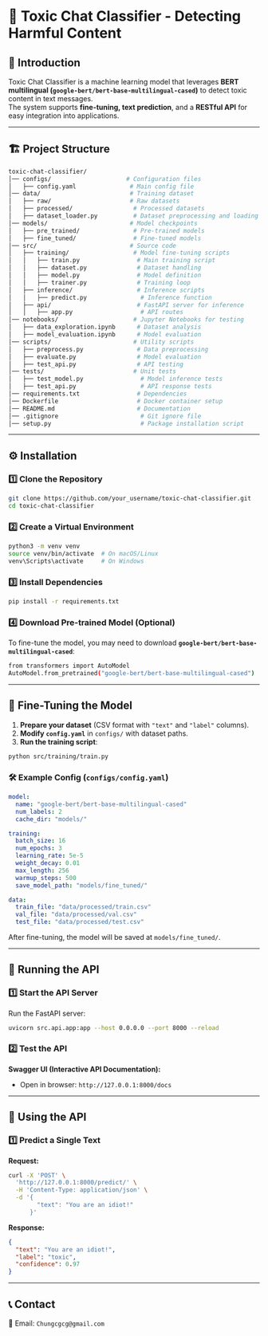 # 🚀 Toxic Chat Classifier - Detecting Harmful Content

## 📌 Introduction
Toxic Chat Classifier is a machine learning model that leverages **BERT multilingual (`google-bert/bert-base-multilingual-cased`)** to detect toxic content in text messages.  
The system supports **fine-tuning, text prediction**, and a **RESTful API** for easy integration into applications.

---

## 🏗 **Project Structure**
```bash
toxic-chat-classifier/
│── configs/                     # Configuration files
│   ├── config.yaml               # Main config file
│── data/                         # Training dataset
│   ├── raw/                      # Raw datasets
│   ├── processed/                 # Processed datasets
│   ├── dataset_loader.py          # Dataset preprocessing and loading
│── models/                       # Model checkpoints
│   ├── pre_trained/               # Pre-trained models
│   ├── fine_tuned/                # Fine-tuned models
│── src/                          # Source code
│   ├── training/                  # Model fine-tuning scripts
│   │   ├── train.py                # Main training script
│   │   ├── dataset.py              # Dataset handling
│   │   ├── model.py                # Model definition
│   │   ├── trainer.py              # Training loop
│   ├── inference/                  # Inference scripts
│   │   ├── predict.py               # Inference function
│   ├── api/                        # FastAPI server for inference
│   │   ├── app.py                   # API routes
│── notebooks/                     # Jupyter Notebooks for testing
│   ├── data_exploration.ipynb      # Dataset analysis
│   ├── model_evaluation.ipynb      # Model evaluation
│── scripts/                       # Utility scripts
│   ├── preprocess.py               # Data preprocessing
│   ├── evaluate.py                 # Model evaluation
│   ├── test_api.py                 # API testing
│── tests/                         # Unit tests
│   ├── test_model.py                # Model inference tests
│   ├── test_api.py                  # API response tests
│── requirements.txt                # Dependencies
│── Dockerfile                      # Docker container setup
│── README.md                       # Documentation
│── .gitignore                       # Git ignore file
│── setup.py                         # Package installation script
```

---

## ⚙️ **Installation**
### **1️⃣ Clone the Repository**
```bash
git clone https://github.com/your_username/toxic-chat-classifier.git
cd toxic-chat-classifier
```

### **2️⃣ Create a Virtual Environment**
```bash
python3 -m venv venv
source venv/bin/activate  # On macOS/Linux
venv\Scripts\activate     # On Windows
```

### **3️⃣ Install Dependencies**
```bash
pip install -r requirements.txt
```

### **4️⃣ Download Pre-trained Model (Optional)**
To fine-tune the model, you may need to download **`google-bert/bert-base-multilingual-cased`**:
```bash
from transformers import AutoModel
AutoModel.from_pretrained("google-bert/bert-base-multilingual-cased")
```

---

## 🎯 **Fine-Tuning the Model**
1. **Prepare your dataset** (CSV format with `"text"` and `"label"` columns).
2. **Modify `config.yaml`** in `configs/` with dataset paths.
3. **Run the training script**:
```bash
python src/training/train.py
```

### **🛠 Example Config (`configs/config.yaml`)**
```yaml
model:
  name: "google-bert/bert-base-multilingual-cased"
  num_labels: 2
  cache_dir: "models/"

training:
  batch_size: 16
  num_epochs: 3
  learning_rate: 5e-5
  weight_decay: 0.01
  max_length: 256
  warmup_steps: 500
  save_model_path: "models/fine_tuned/"

data:
  train_file: "data/processed/train.csv"
  val_file: "data/processed/val.csv"
  test_file: "data/processed/test.csv"
```

After fine-tuning, the model will be saved at `models/fine_tuned/`.

---

## 🚀 **Running the API**
### **1️⃣ Start the API Server**
Run the FastAPI server:
```bash
uvicorn src.api.app:app --host 0.0.0.0 --port 8000 --reload
```

### **2️⃣ Test the API**
**Swagger UI (Interactive API Documentation):**
- Open in browser: `http://127.0.0.1:8000/docs`

---

## 📌 **Using the API**
### **1️⃣ Predict a Single Text**
**Request:**
```bash
curl -X 'POST' \
  'http://127.0.0.1:8000/predict/' \
  -H 'Content-Type: application/json' \
  -d '{
        "text": "You are an idiot!"
      }'
```
**Response:**
```json
{
  "text": "You are an idiot!",
  "label": "toxic",
  "confidence": 0.97
}
```

<!-- ---

## 🐳 **Deploying with Docker**
### **1️⃣ Build Docker Image**
```bash
docker build -t toxic-chat-classifier .
```

### **2️⃣ Run Docker Container**
```bash
docker run -p 8000:8000 toxic-chat-classifier
```
Now the API will be available at `http://127.0.0.1:8000`. -->

<!-- ---

## 🧪 **Running Tests**
To ensure everything works correctly, run unit tests:
```bash
pytest tests/
``` -->

---

## 📞 **Contact**
📧 Email: `Chungcgcg@gmail.com`  
